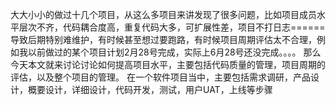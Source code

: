 大大小小的做过十几个项目，从这么多项目来讲发现了很多问题，比如项目成员水平层次不齐，代码耦合度高，重复代码大多，可扩展性差，项目不打日志======导致后期特别难维护，有时候甚至想过要跑路，有时候项目周期评估太不合理，例如我以前做过的某个项目计划2月28号完成，实际上6月28号还没完成。。。。
那么今天本文就来讨论讨论如何提高项目水平，主要包括代码质量的管理，项目周期的评估，以及整个项目的管理。
在一个软件项目当中，主要包括需求调研，产品设计，概要设计，详细设计，代码开发，测试，用户UAT，上线等步骤
